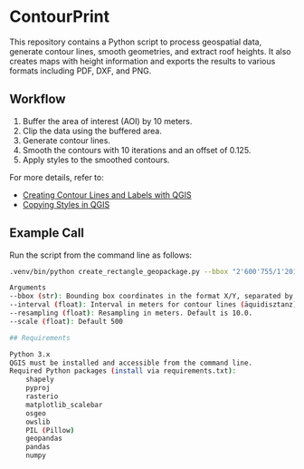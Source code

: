 # ContourPrint

This repository contains a Python script to process geospatial data, generate contour lines, smooth geometries, and extract roof heights. It also creates maps with height information and exports the results to various formats including PDF, DXF, and PNG.

## Workflow

1. Buffer the area of interest (AOI) by 10 meters.
2. Clip the data using the buffered area.
3. Generate contour lines.
4. Smooth the contours with 10 iterations and an offset of 0.125.
5. Apply styles to the smoothed contours.

For more details, refer to:
- [Creating Contour Lines and Labels with QGIS](https://opensourceoptions.com/how-to-create-contour-lines-and-labels-with-qgis/)
- [Copying Styles in QGIS](https://gis.stackexchange.com/a/301965/190185)

## Example Call

Run the script from the command line as follows:
```bash
.venv/bin/python create_rectangle_geopackage.py --bbox "2'600'755/1'201'197 2'600'828/1'201'095 2'600'922/1'201'162 2'600'849/1'201'264" --interval 0.50 --resampling 0.5 --scale 500

Arguments
--bbox (str): Bounding box coordinates in the format X/Y, separated by spaces. Default: "2'604’333/1'197'467 2'604’543/1'197'467 2'604’543/1'197'317 2'604’333/1'197'317"
--interval (float): Interval in meters for contour lines (äquidisztanz). Default is 0.2m.
--resampling (float): Resampling in meters. Default is 10.0.
--scale (float): Default 500

## Requirements

Python 3.x
QGIS must be installed and accessible from the command line.
Required Python packages (install via requirements.txt):
    shapely
    pyproj
    rasterio
    matplotlib_scalebar
    osgeo
    owslib
    PIL (Pillow)
    geopandas
    pandas
    numpy

